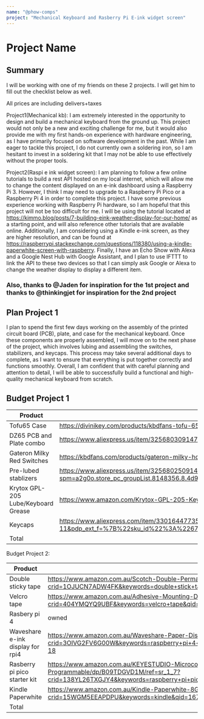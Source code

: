 ```yaml
---
name: "@phow-comps"
project: "Mechanical Keyboard and Rasberry Pi E-ink widget screen"
---
```


# Project Name

## Summary

I will be working with one of my friends on these 2 projects. I will get him to fill out the checklist below as well.

All prices are including delivers+taxes

Project1(Mechanical kb): I am extremely interested in the opportunity to design and build a mechanical keyboard from the ground up. This project would not only be a new and exciting challenge for me, but it would also provide me with my first hands-on experience with hardware engineering, as I have primarily focused on software development in the past. While I am eager to tackle this project, I do not currently own a soldering iron, so I am hesitant to invest in a soldering kit that I may not be able to use effectively without the proper tools.

Project2(Raspi e ink widget screen):
I am planning to follow a few online tutorials to build a rest API hosted on my local internet, which will allow me to change the content displayed on an e-ink dashboard using a Raspberry Pi 3. However, I think I may need to upgrade to a Raspberry Pi Pico or a Raspberry Pi 4 in order to complete this project. I have some previous experience working with Raspberry Pi hardware, so I am hopeful that this project will not be too difficult for me. I will be using the tutorial located at https://kimmo.blog/posts/7-building-eink-weather-display-for-our-home/ as a starting point, and will also reference other tutorials that are available online. Additionally, I am considering using a Kindle e-ink screen, as they are higher resolution, and can be found at https://raspberrypi.stackexchange.com/questions/118380/using-a-kindle-paperwhite-screen-with-raspberry. Finally, I have an Echo Show with Alexa and a Google Nest Hub with Google Assistant, and I plan to use IFTTT to link the API to these two devices so that I can simply ask Google or Alexa to change the weather display to display a different item.

### Also, thanks to @Jaden for inspiration for the 1st project and thanks to @thinkingjet for inspiration for the 2nd project 

## Plan Project 1
I plan to spend the first few days working on the assembly of the printed circuit board (PCB), plate, and case for the mechanical keyboard. Once these components are properly assembled, I will move on to the next phase of the project, which involves lubing and assembling the switches, stabilizers, and keycaps. This process may take several additional days to complete, as I want to ensure that everything is put together correctly and functions smoothly. Overall, I am confident that with careful planning and attention to detail, I will be able to successfully build a functional and high-quality mechanical keyboard from scratch.

## Budget Project 1

| Product         | Supplier/Link                         | Cost   |
| --------------- | ------------------------------------- | ------ |
| Tofu65 Case   | https://divinikey.com/products/kbdfans-tofu-65-case?variant=32332306120769 | $109.00  |
| DZ65 PCB and Plate combo | https://www.aliexpress.us/item/3256803091470599.html?gatewayAdapt=glo2usa4itemAdapt&_randl_shipto=US  | $85.00 |
| Gateron Milky Red Switches | https://kbdfans.com/products/gateron-milky-housing-red-linear-switches  | $11.25 |
| Pre-lubed stablizers  | https://www.aliexpress.us/item/3256802509146926.html?spm=a2g0o.store_pc_groupList.8148356.8.4d917e8eh3NK1g&pdp_npi=2%40dis%21USD%21US%20%249.41%21US%20%249.41%21%21%21%21%21%402103255a16715035025617102e946c%2112000026839786412%21sh&gatewayAdapt=glo2usa&_randl_shipto=US  | $9.41 |
| Krytox GPL-205 Lube/Keyboard Grease  | https://www.amazon.com/Krytox-GPL-205-Keyboard-Linear-Switch/dp/B09QJ8M66J/ref=sr_1_3?crid=3FGD9JECR3R84&keywords=krytox+205g0&qid=1671504814&s=electronics&sprefix=krytox+205G0%2Celectronics%2C159&sr=1-3  | $14.99 |
| Keycaps           |                https://www.aliexpress.com/item/33016447735.html?spm=a2g0o.productlist.main.23.6cf54c49MEYTeg&algo_pvid=e7469197-6309-4da1-8ff7-e411f827a355&algo_exp_id=e7469197-6309-4da1-8ff7-e411f827a355-11&pdp_ext_f=%7B%22sku_id%22%3A%2267141965758%22%7D&pdp_npi=2%40dis%21AUD%2139.94%2135.54%21%21%21%21%21%40212272e216715127022681289d0740%2167141965758%21sea&curPageLogUid=xkmMl6BgF37W                       | $20 |
| Total           |                                       | $249.65 |



Budget Project 2: 

| Product         | Supplier/Link                         | Cost(aud)   |
| --------------- | ------------------------------------- | ------ |
| Double sticky tape| https://www.amazon.com.au/Scotch-Double-Permanent-136-12-7mm/dp/B00004Z47L/ref=sr_1_6?crid=1OJUCN7ADW4FK&keywords=double+stick+tape&qid=1671422730&sprefix=double+stick+t%2Caps%2C396&sr=8-6 | $7 |
| Velcro tape | https://www.amazon.com.au/Adhesive-Mounting-Double-Sided-Interlocking-Cushions/dp/B0B63J5SGC/ref=sr_1_5?crid=404YMQYQ9UBF&keywords=velcro+tape&qid=1671422833&sprefix=velcro+t%2Caps%2C265&sr=8-5 | $12 |
| Rasbery pi 4|owned | $0 |
| Waveshare e-ink display for rpi4 | https://www.amazon.com.au/Waveshare-Paper-Display-Raspberry-800%C3%97480/dp/B075YP81JR/ref=sr_1_18?crid=3OIVG2FV6G00W&keywords=raspberry+pi+4+e+ink&qid=1671423056&sprefix=rasberry+pi+4+e+in%2Caps%2C220&sr=8-18 | $70 |
| Rasberry pi pico starter kit | https://www.amazon.com.au/KEYESTUDIO-Microcontroller-Multifunction-Temperature-Programmable/dp/B09TDGVD1M/ref=sr_1_7?crid=138YL26TXGJY4&keywords=raspberry+pi+pico&qid=1671423199&sprefix=rasberry+pi+pi%2Caps%2C249&sr=8-7 | $20 |
| Kindle Paperwhite | https://www.amazon.com.au/Kindle-Paperwhite-8GB-6.8-inch-display/dp/B08N3J8GTX/ref=sr_1_5?crid=15WGM5EEAPDPU&keywords=kindle&qid=1671423243&sprefix=kindle%2Caps%2C272&sr=8-5 | $130 |
| Total |  | $240 |
